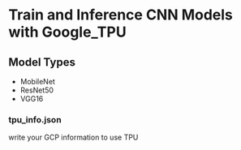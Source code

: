 # Train and Inference CNN Models with Google_TPU
## Model Types
- MobileNet
- ResNet50
- VGG16

### tpu_info.json <br/>
write your GCP information to use TPU

